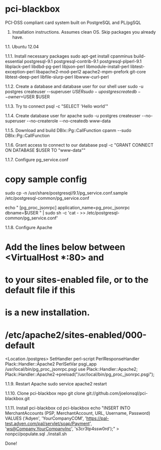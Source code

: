 pci-blackbox
============

PCI-DSS compliant card system built on PostgreSQL and PL/pgSQL

1. Installation instructions.
Assumes clean OS. Skip packages you already have.

1.1. Ubuntu 12.04

1.1.1. Install necessary packages
sudo apt-get install cpanminus build-essential postgresql-9.1 postgresql-contrib-9.1 postgresql-plperl-9.1 libplack-perl libdbd-pg-perl libjson-perl libmodule-install-perl libtest-exception-perl libapache2-mod-perl2 apache2-mpm-prefork git-core libtest-deep-perl libfile-slurp-perl libwww-curl-perl

1.1.2. Create a database and database user for our shell user
sudo -u postgres createuser --superuser $USER
sudo -u postgres createdb --owner=$USER $USER

1.1.3. Try to connect
psql -c "SELECT 'Hello world'"

1.1.4. Create database user for apache
sudo -u postgres createuser --no-superuser --no-createrole --no-createdb www-data

1.1.5. Download and build DBIx::Pg::CallFunction
cpanm --sudo DBIx::Pg::CallFunction

1.1.6. Grant access to connect to our database
psql -c "GRANT CONNECT ON DATABASE $USER TO \"www-data\""

1.1.7. Configure pg_service.conf
# copy sample config
sudo cp -n /usr/share/postgresql/9.1/pg_service.conf.sample /etc/postgresql-common/pg_service.conf

echo "
[pg_proc_jsonrpc]
application_name=pg_proc_jsonrpc
dbname=$USER
" | sudo sh -c 'cat - >> /etc/postgresql-common/pg_service.conf'

1.1.8. Configure Apache
# Add the lines below between <VirtualHost *:80> and </VirtualHost>
# to your sites-enabled file, or to the default file if this
# is a new installation.

# /etc/apache2/sites-enabled/000-default
<Location /postgres>
  SetHandler perl-script
  PerlResponseHandler Plack::Handler::Apache2
  PerlSetVar psgi_app /usr/local/bin/pg_proc_jsonrpc.psgi
</Location>
<Perl>
  use Plack::Handler::Apache2;
  Plack::Handler::Apache2->preload("/usr/local/bin/pg_proc_jsonrpc.psgi");
</Perl>

1.1.9. Restart Apache
sudo service apache2 restart

1.1.10. Clone pci-blackbox repo
git clone git://github.com/joelonsql/pci-blackbox.git

1.1.11. Install pci-blackbox
cd pci-blackbox
echo "INSERT INTO MerchantAccounts (PSP, MerchantAccount, URL, Username, Password) VALUES ('Adyen', 'YourCompanyCOM', 'https://pal-test.adyen.com/pal/servlet/soap/Payment', 'ws@Company.YourCompanyInc', 's3cr3tp4ssw0rd');" > nonpci/populate.sql
./install.sh

Done!
